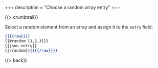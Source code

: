 +++
description = "Choose a random array entry"
+++

{{> crumbtrail}}

Select a random element from an array and assign it to the `entry` field:

```handlebars
{{{{raw}}}}
{{#random [1,2,3]}}
{{json entry}}
{{/random}}{{{{/raw}}}}
```

{{> back}}
